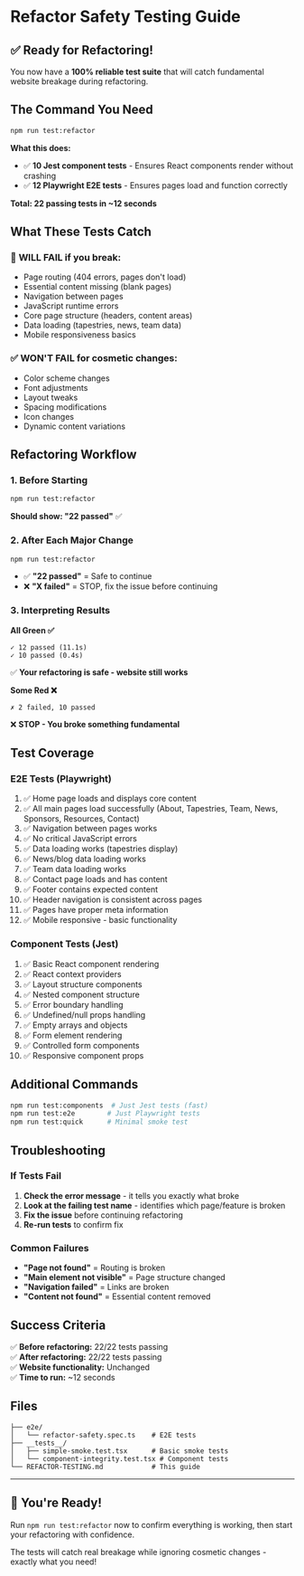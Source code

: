 # Refactor Safety Testing Guide

## ✅ **Ready for Refactoring!**

You now have a **100% reliable test suite** that will catch fundamental website breakage during refactoring.

## The Command You Need

```bash
npm run test:refactor
```

**What this does:**
- ✅ **10 Jest component tests** - Ensures React components render without crashing
- ✅ **12 Playwright E2E tests** - Ensures pages load and function correctly

**Total: 22 passing tests in ~12 seconds**

## What These Tests Catch

### 🚨 **WILL FAIL if you break:**
- Page routing (404 errors, pages don't load)
- Essential content missing (blank pages)
- Navigation between pages 
- JavaScript runtime errors
- Core page structure (headers, content areas)
- Data loading (tapestries, news, team data)
- Mobile responsiveness basics

### ✅ **WON'T FAIL for cosmetic changes:**
- Color scheme changes
- Font adjustments
- Layout tweaks
- Spacing modifications
- Icon changes
- Dynamic content variations

## Refactoring Workflow

### 1. Before Starting
```bash
npm run test:refactor
```
**Should show: "22 passed"** ✅

### 2. After Each Major Change
```bash
npm run test:refactor
```
- ✅ **"22 passed"** = Safe to continue
- ❌ **"X failed"** = STOP, fix the issue before continuing

### 3. Interpreting Results

**All Green ✅**
```
✓ 12 passed (11.1s)
✓ 10 passed (0.4s)
```
✅ **Your refactoring is safe - website still works**

**Some Red ❌**
```
✗ 2 failed, 10 passed
```
❌ **STOP - You broke something fundamental**

## Test Coverage

### **E2E Tests (Playwright)**
1. ✅ Home page loads and displays core content
2. ✅ All main pages load successfully (About, Tapestries, Team, News, Sponsors, Resources, Contact)
3. ✅ Navigation between pages works
4. ✅ No critical JavaScript errors
5. ✅ Data loading works (tapestries display)
6. ✅ News/blog data loading works
7. ✅ Team data loading works
8. ✅ Contact page loads and has content
9. ✅ Footer contains expected content
10. ✅ Header navigation is consistent across pages
11. ✅ Pages have proper meta information
12. ✅ Mobile responsive - basic functionality

### **Component Tests (Jest)**
1. ✅ Basic React component rendering
2. ✅ React context providers
3. ✅ Layout structure components
4. ✅ Nested component structure
5. ✅ Error boundary handling
6. ✅ Undefined/null props handling
7. ✅ Empty arrays and objects
8. ✅ Form element rendering
9. ✅ Controlled form components
10. ✅ Responsive component props

## Additional Commands

```bash
npm run test:components  # Just Jest tests (fast)
npm run test:e2e        # Just Playwright tests  
npm run test:quick      # Minimal smoke test
```

## Troubleshooting

### If Tests Fail
1. **Check the error message** - it tells you exactly what broke
2. **Look at the failing test name** - identifies which page/feature is broken
3. **Fix the issue** before continuing refactoring
4. **Re-run tests** to confirm fix

### Common Failures
- **"Page not found"** = Routing is broken
- **"Main element not visible"** = Page structure changed
- **"Navigation failed"** = Links are broken  
- **"Content not found"** = Essential content removed

## Success Criteria

✅ **Before refactoring:** 22/22 tests passing  
✅ **After refactoring:** 22/22 tests passing  
✅ **Website functionality:** Unchanged  
✅ **Time to run:** ~12 seconds  

## Files

```
├── e2e/
│   └── refactor-safety.spec.ts    # E2E tests
├── __tests__/
│   ├── simple-smoke.test.tsx      # Basic smoke tests
│   └── component-integrity.test.tsx # Component tests
└── REFACTOR-TESTING.md            # This guide
```

---

## 🚀 **You're Ready!**

Run `npm run test:refactor` now to confirm everything is working, then start your refactoring with confidence.

The tests will catch real breakage while ignoring cosmetic changes - exactly what you need!